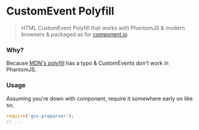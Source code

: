 CustomEvent Polyfill
====================

> HTML CustomEvent Polyfill that works with PhantomJS & modern browsers & packaged as for [component.io](http://component.io/)

### Why?  

Because [MDN's polyfill](developer.mozilla.org/en-US/docs/Web/API/CustomEvent) has a typo & CustomEvents don't work in PhantomJS.

### Usage

Assuming you're down with component, require it somewhere early on like so,

```javascript
require('gss-preparser');
// ...
```

